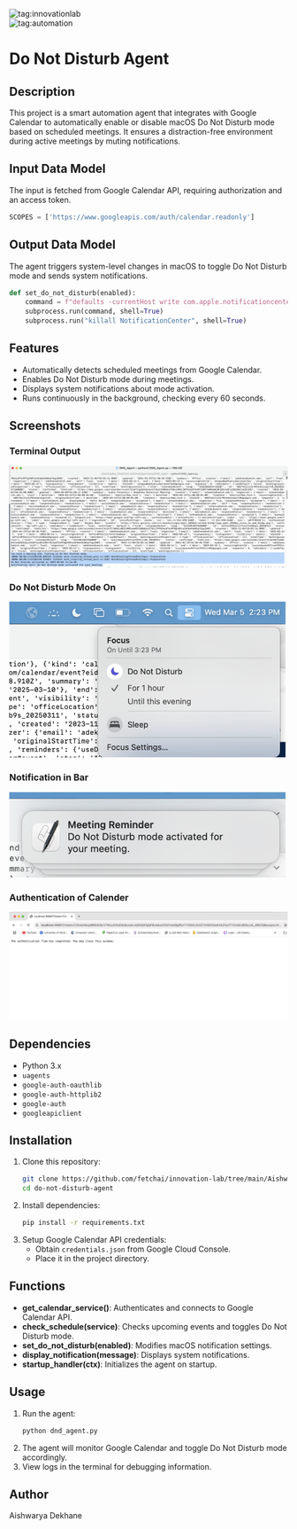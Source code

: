 ![tag:innovationlab](https://img.shields.io/badge/innovationlab-3D8BD3)  
![tag:automation](https://img.shields.io/badge/automation-3D8BD3)  

# Do Not Disturb Agent

## Description
This project is a smart automation agent that integrates with Google Calendar to automatically enable or disable macOS Do Not Disturb mode based on scheduled meetings. It ensures a distraction-free environment during active meetings by muting notifications.

## Input Data Model
The input is fetched from Google Calendar API, requiring authorization and an access token.

```python
SCOPES = ['https://www.googleapis.com/auth/calendar.readonly']
```

## Output Data Model
The agent triggers system-level changes in macOS to toggle Do Not Disturb mode and sends system notifications.

```python
def set_do_not_disturb(enabled):
    command = f"defaults -currentHost write com.apple.notificationcenterui doNotDisturb -boolean {'true' if enabled else 'false'}"
    subprocess.run(command, shell=True)
    subprocess.run("killall NotificationCenter", shell=True)
```

## Features
- Automatically detects scheduled meetings from Google Calendar.
- Enables Do Not Disturb mode during meetings.
- Displays system notifications about mode activation.
- Runs continuously in the background, checking every 60 seconds.

## Screenshots
### Terminal Output
![Terminal Output](./terminal_output.png)

### Do Not Disturb Mode On
<img src="./dnd_on.png" alt="DND Mode" width="500"/>

### Notification in Bar
<img src="./notification_bar.png" alt="Notification" width="500"/>

### Authentication of Calender
![Authentication](./authentication.png)

## Dependencies
- Python 3.x
- `uagents`
- `google-auth-oauthlib`
- `google-auth-httplib2`
- `google-auth`
- `googleapiclient`

## Installation
1. Clone this repository:
    ```sh
    git clone https://github.com/fetchai/innovation-lab/tree/main/AishwaryaDekhane/DND_Schedular_Agent/do-not-disturb-agent.git
    cd do-not-disturb-agent
    ```
2. Install dependencies:
    ```sh
    pip install -r requirements.txt
    ```
3. Setup Google Calendar API credentials:
    - Obtain `credentials.json` from Google Cloud Console.
    - Place it in the project directory.

## Functions
- **get_calendar_service()**: Authenticates and connects to Google Calendar API.
- **check_schedule(service)**: Checks upcoming events and toggles Do Not Disturb mode.
- **set_do_not_disturb(enabled)**: Modifies macOS notification settings.
- **display_notification(message)**: Displays system notifications.
- **startup_handler(ctx)**: Initializes the agent on startup.

## Usage
1. Run the agent:
    ```sh
    python dnd_agent.py
    ```
2. The agent will monitor Google Calendar and toggle Do Not Disturb mode accordingly.
3. View logs in the terminal for debugging information.

## Author
Aishwarya Dekhane


